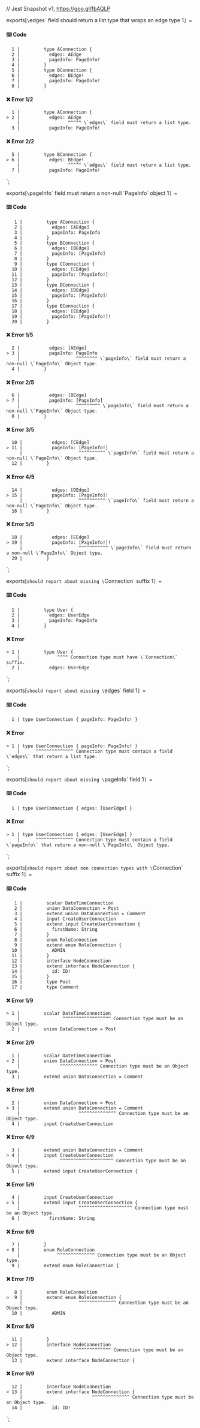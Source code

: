 // Jest Snapshot v1, https://goo.gl/fbAQLP

exports[`\`edges\` field should return a list type that wraps an edge type 1`] = `
#### ⌨️ Code

      1 |         type AConnection {
      2 |           edges: AEdge
      3 |           pageInfo: PageInfo!
      4 |         }
      5 |         type BConnection {
      6 |           edges: BEdge!
      7 |           pageInfo: PageInfo!
      8 |         }

#### ❌ Error 1/2

      1 |         type AConnection {
    > 2 |           edges: AEdge
        |                  ^^^^^ \`edges\` field must return a list type.
      3 |           pageInfo: PageInfo!

#### ❌ Error 2/2

      5 |         type BConnection {
    > 6 |           edges: BEdge!
        |                  ^^^^^ \`edges\` field must return a list type.
      7 |           pageInfo: PageInfo!
`;

exports[`\`pageInfo\` field must return a non-null \`PageInfo\` object 1`] = `
#### ⌨️ Code

       1 |         type AConnection {
       2 |           edges: [AEdge]
       3 |           pageInfo: PageInfo
       4 |         }
       5 |         type BConnection {
       6 |           edges: [BEdge]
       7 |           pageInfo: [PageInfo]
       8 |         }
       9 |         type CConnection {
      10 |           edges: [CEdge]
      11 |           pageInfo: [PageInfo!]
      12 |         }
      13 |         type DConnection {
      14 |           edges: [DEdge]
      15 |           pageInfo: [PageInfo]!
      16 |         }
      17 |         type EConnection {
      18 |           edges: [EEdge]
      19 |           pageInfo: [PageInfo!]!
      20 |         }

#### ❌ Error 1/5

      2 |           edges: [AEdge]
    > 3 |           pageInfo: PageInfo
        |                     ^^^^^^^^ \`pageInfo\` field must return a non-null \`PageInfo\` Object type.
      4 |         }

#### ❌ Error 2/5

      6 |           edges: [BEdge]
    > 7 |           pageInfo: [PageInfo]
        |                     ^^^^^^^^^ \`pageInfo\` field must return a non-null \`PageInfo\` Object type.
      8 |         }

#### ❌ Error 3/5

      10 |           edges: [CEdge]
    > 11 |           pageInfo: [PageInfo!]
         |                     ^^^^^^^^^^ \`pageInfo\` field must return a non-null \`PageInfo\` Object type.
      12 |         }

#### ❌ Error 4/5

      14 |           edges: [DEdge]
    > 15 |           pageInfo: [PageInfo]!
         |                     ^^^^^^^^^^ \`pageInfo\` field must return a non-null \`PageInfo\` Object type.
      16 |         }

#### ❌ Error 5/5

      18 |           edges: [EEdge]
    > 19 |           pageInfo: [PageInfo!]!
         |                     ^^^^^^^^^^^ \`pageInfo\` field must return a non-null \`PageInfo\` Object type.
      20 |         }
`;

exports[`should report about missing \`Connection\` suffix 1`] = `
#### ⌨️ Code

      1 |         type User {
      2 |           edges: UserEdge
      3 |           pageInfo: PageInfo
      4 |         }

#### ❌ Error

    > 1 |         type User {
        |              ^^^^ Connection type must have \`Connection\` suffix.
      2 |           edges: UserEdge
`;

exports[`should report about missing \`edges\` field 1`] = `
#### ⌨️ Code

      1 | type UserConnection { pageInfo: PageInfo! }

#### ❌ Error

    > 1 | type UserConnection { pageInfo: PageInfo! }
        |      ^^^^^^^^^^^^^^ Connection type must contain a field \`edges\` that return a list type.
`;

exports[`should report about missing \`pageInfo\` field 1`] = `
#### ⌨️ Code

      1 | type UserConnection { edges: [UserEdge] }

#### ❌ Error

    > 1 | type UserConnection { edges: [UserEdge] }
        |      ^^^^^^^^^^^^^^ Connection type must contain a field \`pageInfo\` that return a non-null \`PageInfo\` Object type.
`;

exports[`should report about non connection types with \`Connection\` suffix 1`] = `
#### ⌨️ Code

       1 |         scalar DateTimeConnection
       2 |         union DataConnection = Post
       3 |         extend union DataConnection = Comment
       4 |         input CreateUserConnection
       5 |         extend input CreateUserConnection {
       6 |           firstName: String
       7 |         }
       8 |         enum RoleConnection
       9 |         extend enum RoleConnection {
      10 |           ADMIN
      11 |         }
      12 |         interface NodeConnection
      13 |         extend interface NodeConnection {
      14 |           id: ID!
      15 |         }
      16 |         type Post
      17 |         type Comment

#### ❌ Error 1/9

    > 1 |         scalar DateTimeConnection
        |                ^^^^^^^^^^^^^^^^^^ Connection type must be an Object type.
      2 |         union DataConnection = Post

#### ❌ Error 2/9

      1 |         scalar DateTimeConnection
    > 2 |         union DataConnection = Post
        |               ^^^^^^^^^^^^^^ Connection type must be an Object type.
      3 |         extend union DataConnection = Comment

#### ❌ Error 3/9

      2 |         union DataConnection = Post
    > 3 |         extend union DataConnection = Comment
        |                      ^^^^^^^^^^^^^^ Connection type must be an Object type.
      4 |         input CreateUserConnection

#### ❌ Error 4/9

      3 |         extend union DataConnection = Comment
    > 4 |         input CreateUserConnection
        |               ^^^^^^^^^^^^^^^^^^^^ Connection type must be an Object type.
      5 |         extend input CreateUserConnection {

#### ❌ Error 5/9

      4 |         input CreateUserConnection
    > 5 |         extend input CreateUserConnection {
        |                      ^^^^^^^^^^^^^^^^^^^^ Connection type must be an Object type.
      6 |           firstName: String

#### ❌ Error 6/9

      7 |         }
    > 8 |         enum RoleConnection
        |              ^^^^^^^^^^^^^^ Connection type must be an Object type.
      9 |         extend enum RoleConnection {

#### ❌ Error 7/9

       8 |         enum RoleConnection
    >  9 |         extend enum RoleConnection {
         |                     ^^^^^^^^^^^^^^ Connection type must be an Object type.
      10 |           ADMIN

#### ❌ Error 8/9

      11 |         }
    > 12 |         interface NodeConnection
         |                   ^^^^^^^^^^^^^^ Connection type must be an Object type.
      13 |         extend interface NodeConnection {

#### ❌ Error 9/9

      12 |         interface NodeConnection
    > 13 |         extend interface NodeConnection {
         |                          ^^^^^^^^^^^^^^ Connection type must be an Object type.
      14 |           id: ID!
`;
